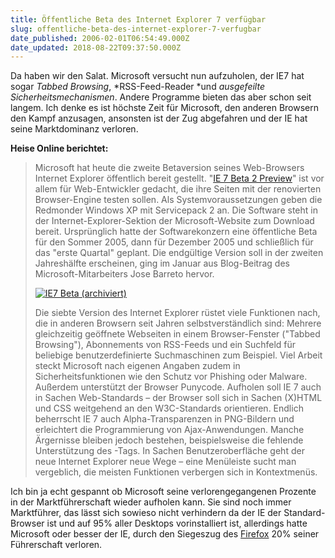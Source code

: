 ```yaml
---
title: Öffentliche Beta des Internet Explorer 7 verfügbar
slug: offentliche-beta-des-internet-explorer-7-verfugbar
date_published: 2006-02-01T06:54:49.000Z
date_updated: 2018-08-22T09:37:50.000Z
---
```


Da haben wir den Salat. Microsoft versucht nun aufzuholen, der IE7 hat sogar *Tabbed Browsing*, *RSS-Feed-Reader *und *ausgefeilte Sicherheitsmechanismen*. Andere Programme bieten das aber schon seit langem. Ich denke es ist höchste Zeit für Microsoft, den anderen Browsern den Kampf anzusagen, ansonsten ist der Zug abgefahren und der IE hat seine Marktdominanz verloren.

**Heise Online berichtet:**

> Microsoft hat heute die zweite Betaversion seines Web-Browsers Internet Explorer öffentlich bereit gestellt. "[IE 7 Beta 2 Preview](http://www.microsoft.com/windows/ie/ie7/ie7betaredirect.mspx)" ist vor allem für Web-Entwickler gedacht, die ihre Seiten mit der renovierten Browser-Engine testen sollen. Als Systemvoraussetzungen geben die Redmonder Windows XP mit Servicepack 2 an. Die Software steht in der Internet-Explorer-Sektion der Microsoft-Website zum Download bereit. Ursprünglich hatte der Softwarekonzern eine öffentliche Beta für den Sommer 2005, dann für Dezember 2005 und schließlich für das "erste Quartal" geplant. Die endgültige Version soll in der zweiten Jahreshälfte erscheinen, ging im Januar aus Blog-Beitrag des Microsoft-Mitarbeiters Jose Barreto hervor.
> 
> [![IE7 Beta](//www.heise.de/bilder/69074/0/0) (archiviert)](http://web.archive.org/web/20060203081522/http://www.microsoft.com:80/windows/ie/ie7/ie7betaredirect.mspx)
> 
> Die siebte Version des Internet Explorer rüstet viele Funktionen nach, die in anderen Browsern seit Jahren selbstverständlich sind: Mehrere gleichzeitig geöffnete Webseiten in einem Browser-Fenster ("Tabbed Browsing"), Abonnements von RSS-Feeds und ein Suchfeld für beliebige benutzerdefinierte Suchmaschinen zum Beispiel. Viel Arbeit steckt Microsoft nach eigenen Angaben zudem in Sicherheitsfunktionen wie den Schutz vor Phishing oder Malware. Außerdem unterstützt der Browser Punycode. Aufholen soll IE 7 auch in Sachen Web-Standards – der Browser soll sich in Sachen (X)HTML und CSS weitgehend an den W3C-Standards orientieren. Endlich beherrscht IE 7 auch Alpha-Transparenzen in PNG-Bildern und erleichtert die Programmierung von Ajax-Anwendungen. Manche Ärgernisse bleiben jedoch bestehen, beispielsweise die fehlende Unterstützung des -Tags. In Sachen Benutzeroberfläche geht der neue Internet Explorer neue Wege – eine Menüleiste sucht man vergeblich, die meisten Funktionen verbergen sich in Kontextmenüs. 

Ich bin ja echt gespannt ob Microsoft seine verlorengegangenen Prozente in der Marktführerschaft wieder aufholen kann. Sie sind noch immer Marktführer, das lässt sich sowieso nicht verhindern da der IE der Standard-Browser ist und auf 95% aller Desktops vorinstalliert ist, allerdings hatte Microsoft oder besser der IE, durch den Siegeszug des [Firefox](http://www.mozilla.org/) 20% seiner Führerschaft verloren.
